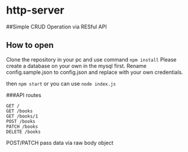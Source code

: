 # http-server

##Simple CRUD Operation via RESful API

## How to open

Clone the repository in your pc and
use command `npm install`
Please create a database on your own in the mysql first.
Rename config.sample.json to config.json and replace with your own credentials.

then `npm start` or you can use `node index.js`

###API routes

```
GET /
GET /books
GET /books/1
POST /books
PATCH /books
DELETE /books
```

POST/PATCH pass data via raw body object
